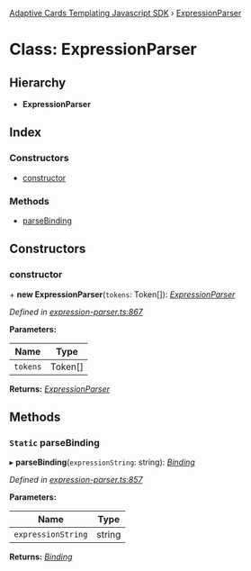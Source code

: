 [Adaptive Cards Templating Javascript SDK](../README.md) › [ExpressionParser](expressionparser.md)

# Class: ExpressionParser

## Hierarchy

* **ExpressionParser**

## Index

### Constructors

* [constructor](expressionparser.md#constructor)

### Methods

* [parseBinding](expressionparser.md#static-parsebinding)

## Constructors

###  constructor

\+ **new ExpressionParser**(`tokens`: Token[]): *[ExpressionParser](expressionparser.md)*

*Defined in [expression-parser.ts:867](https://github.com/microsoft/AdaptiveCards/blob/689f58229/source/nodejs/adaptivecards-templating/src/expression-parser.ts#L867)*

**Parameters:**

Name | Type |
------ | ------ |
`tokens` | Token[] |

**Returns:** *[ExpressionParser](expressionparser.md)*

## Methods

### `Static` parseBinding

▸ **parseBinding**(`expressionString`: string): *[Binding](binding.md)*

*Defined in [expression-parser.ts:857](https://github.com/microsoft/AdaptiveCards/blob/689f58229/source/nodejs/adaptivecards-templating/src/expression-parser.ts#L857)*

**Parameters:**

Name | Type |
------ | ------ |
`expressionString` | string |

**Returns:** *[Binding](binding.md)*
